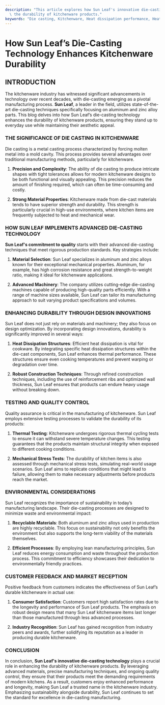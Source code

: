 ```yaml
---
description: "This article explores how Sun Leaf's innovative die-casting technology increases\
  \ the durability of kitchenware products."
keywords: "Die casting, Kitchenware, Heat dissipation performance, Heat dissipation structure"
---
```

# How Sun Leaf’s Die-Casting Technology Enhances Kitchenware Durability

## INTRODUCTION

The kitchenware industry has witnessed significant advancements in technology over recent decades, with die-casting emerging as a pivotal manufacturing process. **Sun Leaf**, a leader in the field, utilizes state-of-the-art die-casting techniques specifically focusing on aluminum and zinc alloy parts. This blog delves into how Sun Leaf’s die-casting technology enhances the durability of kitchenware products, ensuring they stand up to everyday use while maintaining their aesthetic appeal.

### THE SIGNIFICANCE OF DIE CASTING IN KITCHENWARE

Die casting is a metal casting process characterized by forcing molten metal into a mold cavity. This process provides several advantages over traditional manufacturing methods, particularly for kitchenware. 

1. **Precision and Complexity**: The ability of die casting to produce intricate shapes with tight tolerances allows for modern kitchenware designs to be both functional and visually appealing. This precision reduces the amount of finishing required, which can often be time-consuming and costly.

2. **Strong Material Properties**: Kitchenware made from die-cast materials tends to have superior strength and durability. This strength is particularly crucial in high-use environments, where kitchen items are frequently subjected to heat and mechanical wear.

### HOW SUN LEAF IMPLEMENTS ADVANCED DIE-CASTING TECHNOLOGY

**Sun Leaf's commitment to quality** starts with their advanced die-casting techniques that meet rigorous production standards. Key strategies include:

1. **Material Selection**: Sun Leaf specializes in aluminum and zinc alloys known for their exceptional mechanical properties. Aluminum, for example, has high corrosion resistance and great strength-to-weight ratio, making it ideal for kitchenware applications.

2. **Advanced Machinery**: The company utilizes cutting-edge die-casting machines capable of producing high-quality parts efficiently. With a range of machine sizes available, Sun Leaf can tailor its manufacturing approach to suit varying product specifications and volumes.

### ENHANCING DURABILITY THROUGH DESIGN INNOVATIONS

Sun Leaf does not just rely on materials and machinery; they also focus on design optimization. By incorporating design innovations, durability is significantly improved in several ways:

1. **Heat Dissipation Structures**: Efficient heat dissipation is vital for cookware. By integrating specific heat dissipation structures within the die-cast components, Sun Leaf enhances thermal performance. These structures ensure even cooking temperatures and prevent warping or degradation over time.

2. **Robust Construction Techniques**: Through refined construction techniques, including the use of reinforcement ribs and optimized wall thickness, Sun Leaf ensures that products can endure heavy usage without breaking down. 

### TESTING AND QUALITY CONTROL

Quality assurance is critical in the manufacturing of kitchenware. Sun Leaf employs extensive testing processes to validate the durability of its products:

1. **Thermal Testing**: Kitchenware undergoes rigorous thermal cycling tests to ensure it can withstand severe temperature changes. This testing guarantees that the products maintain structural integrity when exposed to different cooking conditions.

2. **Mechanical Stress Tests**: The durability of kitchen items is also assessed through mechanical stress tests, simulating real-world usage scenarios. Sun Leaf aims to replicate conditions that might lead to failure, allowing them to make necessary adjustments before products reach the market.

### ENVIRONMENTAL CONSIDERATIONS

Sun Leaf recognizes the importance of sustainability in today’s manufacturing landscape. Their die-casting processes are designed to minimize waste and environmental impact:

1. **Recyclable Materials**: Both aluminum and zinc alloys used in production are highly recyclable. This focus on sustainability not only benefits the environment but also supports the long-term viability of the materials themselves.

2. **Efficient Processes**: By employing lean manufacturing principles, Sun Leaf reduces energy consumption and waste throughout the production process. This commitment to efficiency showcases their dedication to environmentally friendly practices.

### CUSTOMER FEEDBACK AND MARKET RECEPTION

Positive feedback from customers indicates the effectiveness of Sun Leaf’s durable kitchenware in actual use:

1. **Consumer Satisfaction**: Customers report high satisfaction rates due to the longevity and performance of Sun Leaf products. The emphasis on robust design means that many Sun Leaf kitchenware items last longer than those manufactured through less advanced processes.

2. **Industry Recognition**: Sun Leaf has gained recognition from industry peers and awards, further solidifying its reputation as a leader in producing durable kitchenware.

### CONCLUSION

In conclusion, **Sun Leaf's innovative die-casting technology** plays a crucial role in enhancing the durability of kitchenware products. By leveraging advanced materials, precise manufacturing techniques, and ongoing quality control, they ensure that their products meet the demanding requirements of modern kitchens. As a result, customers enjoy enhanced performance and longevity, making Sun Leaf a trusted name in the kitchenware industry. Emphasizing sustainability alongside durability, Sun Leaf continues to set the standard for excellence in die-casting manufacturing.
